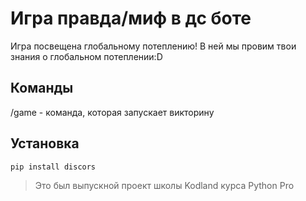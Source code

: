 # Игра правда/миф в дс боте

Игра посвещена глобальному потеплению!
В ней мы провим твои знания о глобальном потеплении:D
## Команды
/game - команда, которая запускает викторину
## Установка
```sh
pip install discors
```
>  Это был выпускной проект школы Kodland курса Python Pro
